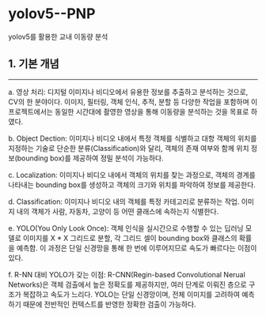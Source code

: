 # yolov5--PNP
yolov5를 활용한 교내 이동량 분석

## 1. 기본 개념
- - -
a. 영상 처리: 디지털 이미지나 비디오에서 유용한 정보를 추출하고 분석하는 것으로,
CV의 한 분야이다. 이미지, 필터링, 객체 인식, 추적, 분할 등 다양한 작업을 포함하며 이 프로젝트에서는 
동일한 시간대에 촬영한 영상을 통해 이동량을 분석하는 것을 목표로 하였다.

b. Object Dection: 이미지나 비디오 내에서 특정 객체를 식별하고 대항 객체의 위치를 지정하는 기술로
단순한 분류(Classification)와 달리, 객체의 존재 여부와 함께 위치 정보(bounding box)를 제공하여 정밀 분석이 가능하다.

c. Localization: 이미지나 비디오 내에서 객체의 위치를 찾는 과정으로, 객체의 경계를 나타내는 bounding box를 생성하고 객체의 크기와 위치를 파악하여 정보를 제공한다.

d. Classification: 이미지나 비디오 내의 객체를 특정 카테고리로 분류하는 작업. 이미지 내의 객체가 사람, 자동차, 고양이 등 어떤 클래스에 속하는지 식별한다. 

e. YOLO(You Only Look Once): 객체 인식을 실시간으로 수행할 수 있는 딥러닝 모델로 이미지를 X * X 그리드로 분할, 각 그리드 셀이 bounding box와 클래스의 확률을 예측함. 이 과정은 단일 신경망을 통해 한 번에 이루어지므로 속도가 빠르다는 이점이 있다. 

f. R-NN 대비 YOLO가 갖는 이점: R-CNN(Regin-based Convolutional Nerual Networks)은 객체 검출에서 높은 정확도를 제공하지만, 여러 단계로 이뤄진 층으로 구조가 복잡하고 속도가 느리다. YOLO는 단일 신경망이며, 전체 이미지를 고려하여 예측하기 때문에 전반적인 컨텍스트를 반영한 정확한 검출이 가능하다.






